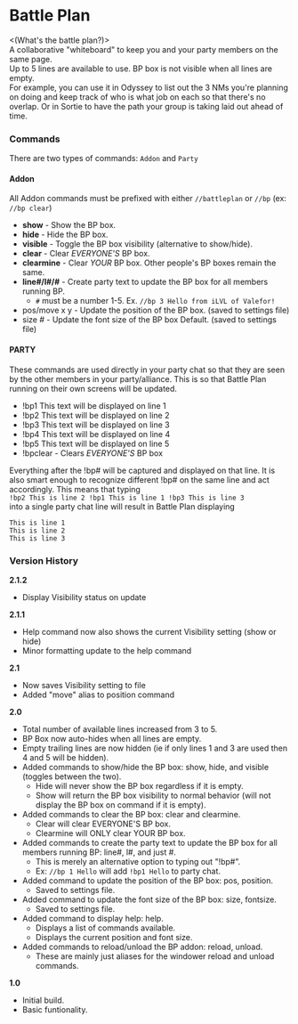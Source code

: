 # Battle Plan
<(What's the battle plan?)>  
A collaborative "whiteboard" to keep you and your party members on the same page.  
Up to 5 lines are available to use. BP box is not visible when all lines are empty.  
For example, you can use it in Odyssey to list out the 3 NMs you're planning on doing and keep track of who is what job on each so that there's no overlap. Or in Sortie to have the path your group is taking laid out ahead of time.

### Commands
There are two types of commands: `Addon` and `Party`  

#### Addon
All Addon commands must be prefixed with either `//battleplan` or `//bp` (ex: `//bp clear`)
- **show** - Show the BP box.
- **hide** - Hide the BP box.
- **visible** - Toggle the BP box visibility (alternative to show/hide).
- **clear** - Clear *EVERYONE'S* BP box.
- **clearmine** - Clear *YOUR* BP box. Other people\'s BP boxes remain the same.
- **line#/l#/#** - Create party text to update the BP box for all members running BP.
  - `#` must be a number 1-5. Ex. `//bp 3 Hello from iLVL of Valefor!`
- pos/move x y - Update the position of the BP box. (saved to settings file)
- size # - Update the font size of the BP box Default. (saved to settings file)

#### PARTY
These commands are used directly in your party chat so that they are seen by the other members in your party/alliance. This is so that Battle Plan running on their own screens will be updated.
- !bp1 This text will be displayed on line 1
- !bp2 This text will be displayed on line 2
- !bp3 This text will be displayed on line 3
- !bp4 This text will be displayed on line 4
- !bp5 This text will be displayed on line 5
- !bpclear - Clears *EVERYONE'S* BP box

Everything after the !bp# will be captured and displayed on that line. It is also smart enough to recognize different !bp# on the same line and act accordingly. This means that typing  
`!bp2 This is line 2 !bp1 This is line 1 !bp3 This is line 3`  
into a single party chat line will result in Battle Plan displaying
```
This is line 1
This is line 2
This is line 3
```
### Version History
**2.1.2**
- Display Visibility status on update

**2.1.1**
- Help command now also shows the current Visibility setting (show or hide)
- Minor formatting update to the help command

**2.1**
- Now saves Visibility setting to file
- Added "move" alias to position command

**2.0**
- Total number of available lines increased from 3 to 5.
- BP Box now auto-hides when all lines are empty.
- Empty trailing lines are now hidden (ie if only lines 1 and 3 are used then 4 and 5 will be hidden).
- Added commands to show/hide the BP box: show, hide, and visible (toggles between the two).
  - Hide will never show the BP box regardless if it is empty.
  - Show will return the BP box visibility to normal behavior (will not display the BP box on command if it is empty).
- Added commands to clear the BP box: clear and clearmine.
  - Clear will clear EVERYONE'S BP box.
  - Clearmine will ONLY clear YOUR BP box.
- Added commands to create the party text to update the BP box for all members running BP: line#, l#, and just #.
  - This is merely an alternative option to typing out "!bp#".
  - Ex: `//bp 1 Hello` will add `!bp1 Hello` to party chat.
- Added command to update the position of the BP box: pos, position.
  - Saved to settings file.
- Added command to update the font size of the BP box: size, fontsize.
  - Saved to settings file.
- Added command to display help: help.
  - Displays a list of commands available.
  - Displays the current position and font size.
- Added commands to reload/unload the BP addon: reload, unload.
  - These are mainly just aliases for the windower reload and unload commands.

**1.0**
- Initial build.
- Basic funtionality.
